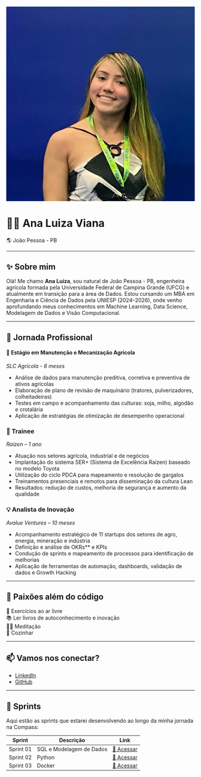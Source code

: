 

![👩‍💻 Luiza](./luiza.png)

# 👩‍💻 Ana Luiza Viana 
🌎 João Pessoa - PB 

---

## ✨ Sobre mim

Olá! Me chamo **Ana Luiza**, sou natural de João Pessoa - PB, engenheira agrícola formada pela Universidade Federal de Campina Grande (UFCG) e atualmente em transição para a área de Dados. Estou cursando um MBA em Engenharia e Ciência de Dados pela UNIESP (2024–2026), onde venho aprofundando meus conhecimentos em Machine Learning, Data Science, Modelagem de Dados e Visão Computacional.

---

## 🚀 Jornada Profissional

#### 🌱 Estágio em Manutenção e Mecanização Agrícola  
*SLC Agrícola - 6 meses*  
- Análise de dados para manutenção preditiva, corretiva e preventiva de ativos agrícolas  
- Elaboração de plano de revisão de maquinário (tratores, pulverizadores, colheitadeiras)  
- Testes em campo e acompanhamento das culturas: soja, milho, algodão e crotalária  
- Aplicação de estratégias de otimização de desempenho operacional  

### 🔁 Trainee   
*Raízen – 1 ano*  
- Atuação nos setores agrícola, industrial e de negócios  
- Implantação do sistema SER+ (Sistema de Excelência Raízen) baseado no modelo Toyota  
- Utilização do ciclo PDCA para mapeamento e resolução de gargalos  
- Treinamentos presenciais e remotos para disseminação da cultura Lean  
- Resultados: redução de custos, melhoria de segurança e aumento da qualidade

### 💡 Analista de Inovação  
*Avalue Ventures – 10 meses* 
- Acompanhamento estratégico de 11 startups dos setores de agro, energia, mineração e indústria  
- Definição e análise de OKRs** e KPIs
- Condução de sprints e mapeamento de processos para identificação de melhorias  
- Aplicação de ferramentas de automação, dashboards, validação de dados e Growth Hacking

---

## 💚 Paixões além do código
  
🌳 Exercícios ao ar livre  
📚 Ler livros de autoconhecimento e inovação  
🧘‍♀️ Meditação  
🍳 Cozinhar 

---

## 📫 Vamos nos conectar?

- [LinkedIn](https://www.linkedin.com/in/ana-luiza-viana-santos/)  
- [GitHub](https://github.com/luizaviiana)  

---

## 📁 Sprints

Aqui estão as sprints que estarei desenvolvendo ao longo da minha jornada na Compass:

| Sprint | Descrição | Link |
|--------|-----------|------|
| Sprint 01 | SQL e Modelagem de Dados  | [🔗 Acessar](./Sprint%201/README.md) |
| Sprint 02 | Python  | [🔗 Acessar](./Sprint%202/README.md) |
| Sprint 03 | Docker  | [🔗 Acessar](./Sprint_3/) |
